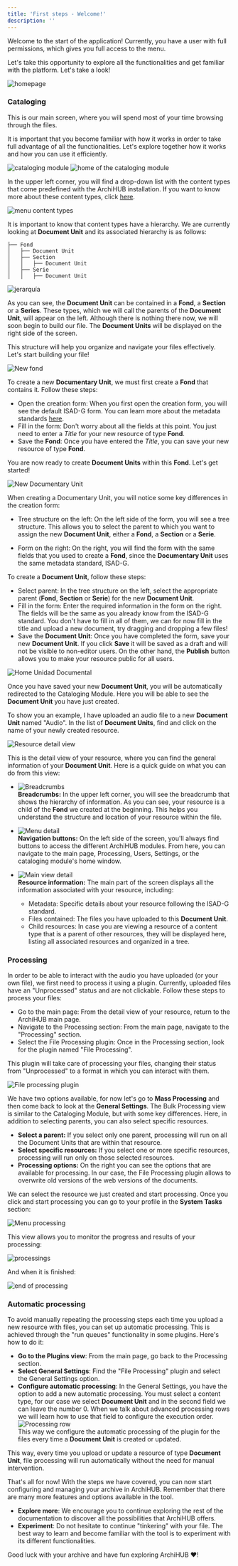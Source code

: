 ```yaml
---
title: 'First steps - Welcome!'
description: ''
---
```


Welcome to the start of the application! Currently, you have a user with full permissions, which gives you full access to the menu.

Let's take this opportunity to explore all the functionalities and get familiar with the platform. Let's take a look!

![homepage](/archihub.github.io/imagenes/home.png)

### Cataloging

This is our main screen, where you will spend most of your time browsing through the files.

It is important that you become familiar with how it works in order to take full advantage of all the functionalities. Let's explore together how it works and how you can use it efficiently.

![cataloging module](/archihub.github.io/imagenes/catalogacion.gif)
![home of the cataloging module](/archihub.github.io/imagenes/home_catalogacion.png)

In the upper left corner, you will find a drop-down list with the content types that come predefined with the ArchiHUB installation. If you want to know more about these content types, click [here](../estandares).

![menu content types](/archihub.github.io/imagenes/menu_tipos.png)

It is important to know that content types have a hierarchy. We are currently looking at __Document Unit__ and its associated hierarchy is as follows:

 ```
├── Fond
│   ├── Document Unit
│   ├── Section
│   │   ├── Document Unit
│   ├── Serie
│   │   ├── Document Unit
 ```

 ![jerarquía](/archihub.github.io/jerarquia_en.png)


 As you can see, the __Document Unit__ can be contained in a __Fond__, a __Section__ or a __Series__. These types, which we will call the parents of the __Document Unit__, will appear on the left. Although there is nothing there now, we will soon begin to build our file. The __Document Units__ will be displayed on the right side of the screen.

 This structure will help you organize and navigate your files effectively. Let's start building your file!

![New fond](/archihub.github.io/imagenes/new_fondo.gif)

To create a new __Documentary Unit__, we must first create a __Fond__ that contains it. Follow these steps:

- Open the creation form: When you first open the creation form, you will see the default ISAD-G form. You can learn more about the metadata standards [here](../estandares).
- Fill in the form: Don't worry about all the fields at this point. You just need to enter a _Title_ for your new resource of type __Fond__.
- Save the __Fond__: Once you have entered the _Title_, you can save your new resource of type __Fond__.

You are now ready to create __Document Units__ within this __Fond__. Let's get started!

![New Documentary Unit](/archihub.github.io/imagenes/new_unidad.png)

When creating a Documentary Unit, you will notice some key differences in the creation form:

- Tree structure on the left: On the left side of the form, you will see a tree structure. This allows you to select the parent to which you want to assign the new __Document Unit__, either a __Fond__, a __Section__ or a __Serie__.

- Form on the right: On the right, you will find the form with the same fields that you used to create a __Fond__, since the __Documentary Unit__ uses the same metadata standard, ISAD-G.

To create a __Document Unit__, follow these steps:

- Select parent: In the tree structure on the left, select the appropriate parent (__Fond__, __Section__ or __Serie__) for the new __Document Unit__.
- Fill in the form: Enter the required information in the form on the right. The fields will be the same as you already know from the ISAD-G standard. You don't have to fill in all of them, we can for now fill in the title and upload a new document, try dragging and dropping a few files!
- Save the __Document Unit__: Once you have completed the form, save your new __Document Unit__. If you click __Save__ it will be saved as a draft and will not be visible to non-editor users. On the other hand, the __Publish__ button allows you to make your resource public for all users.

![Home Unidad Documental](/archihub.github.io/imagenes/home_unidad.png)

Once you have saved your new __Document Unit__, you will be automatically redirected to the Cataloging Module. Here you will be able to see the __Document Unit__ you have just created.

To show you an example, I have uploaded an audio file to a new __Document Unit__ named "Audio". In the list of __Document Units__, find and click on the name of your newly created resource.

![Resource detail view](/archihub.github.io/imagenes/detail.png)

This is the detail view of your resource, where you can find the general information of your __Document Unit__. Here is a quick guide on what you can do from this view:

- ![Breadcrumbs](/archihub.github.io/imagenes/miga.png)<br>__Breadcrumbs:__ In the upper left corner, you will see the breadcrumb that shows the hierarchy of information. As you can see, your resource is a child of the __Fond__ we created at the beginning. This helps you understand the structure and location of your resource within the file.

- ![Menu detail](/archihub.github.io/imagenes/menu_detail.png)<br>__Navigation buttons:__ On the left side of the screen, you'll always find buttons to access the different ArchiHUB modules. From here, you can navigate to the main page, Processing, Users, Settings, or the cataloging module's home window.

- ![Main view detail](/archihub.github.io/imagenes/main_detail.png)<br>__Resource information:__ The main part of the screen displays all the information associated with your resource, including:
    - Metadata: Specific details about your resource following the ISAD-G standard.
    - Files contained: The files you have uploaded to this __Document Unit__.
    - Child resources: In case you are viewing a resource of a content type that is a parent of other resources, they will be displayed here, listing all associated resources and organized in a tree.

### Processing

In order to be able to interact with the audio you have uploaded (or your own file), we first need to process it using a plugin. Currently, uploaded files have an "Unprocessed" status and are not clickable. Follow these steps to process your files:

- Go to the main page: From the detail view of your resource, return to the ArchiHUB main page.
- Navigate to the Processing section: From the main page, navigate to the "Processing" section.
- Select the File Processing plugin: Once in the Processing section, look for the plugin named "File Processing".

This plugin will take care of processing your files, changing their status from "Unprocessed" to a format in which you can interact with them.

![File processing plugin](/archihub.github.io/imagenes/plugin_file.png)

We have two options available, for now let's go to __Mass Processing__ and then come back to look at the __General Settings__. The Bulk Processing view is similar to the Cataloging Module, but with some key differences. Here, in addition to selecting parents, you can also select specific resources.
- __Select a parent:__ If you select only one parent, processing will run on all the Document Units that are within that resource.
- __Select specific resources:__ If you select one or more specific resources, processing will run only on those selected resources.
- __Processing options:__ On the right you can see the options that are available for processing. In our case, the File Processing plugin allows to overwrite old versions of the web versions of the documents.

We can select the resource we just created and start processing. Once you click and start processing you can go to your profile in the __System Tasks__ section:

![Menu processing](/archihub.github.io/imagenes/menu_procesamientos.png)

This view allows you to monitor the progress and results of your processing:

![processings](/archihub.github.io/imagenes/procesamientos.png)

And when it is finished:

![end of processing](/archihub.github.io/imagenes/fin_procesamiento.png)

### Automatic processing

To avoid manually repeating the processing steps each time you upload a new resource with files, you can set up automatic processing. This is achieved through the "run queues" functionality in some plugins. Here's how to do it:

- __Go to the Plugins view__: From the main page, go back to the Processing section.
- __Select General Settings__: Find the "File Processing" plugin and select the General Settings option.
- __Configure automatic processing__: In the General Settings, you have the option to add a new automatic processing. You must select a content type, for our case we select __Document Unit__ and in the second field we can leave the number 0. When we talk about advanced processing rows we will learn how to use that field to configure the execution order. <br>![Processing row](/archihub.github.io/imagenes/fila_procesamiento.png)<br>This way we configure the automatic processing of the plugin for the files every time a __Document Unit__ is created or updated.

This way, every time you upload or update a resource of type __Document Unit__, file processing will run automatically without the need for manual intervention.

That's all for now! With the steps we have covered, you can now start configuring and managing your archive in ArchiHUB. Remember that there are many more features and options available in the tool.

- __Explore more__: We encourage you to continue exploring the rest of the documentation to discover all the possibilities that ArchiHUB offers.
- __Experiment__: Do not hesitate to continue "tinkering" with your file. The best way to learn and become familiar with the tool is to experiment with its different functionalities.

Good luck with your archive and have fun exploring ArchiHUB ❤️!
